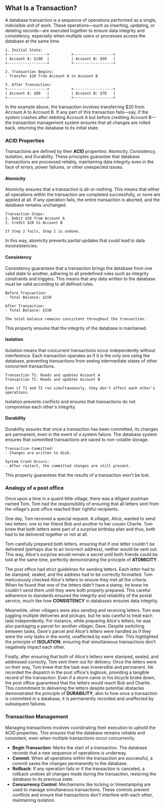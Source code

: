 ## What Is a Transaction?

A database transaction is a sequence of operations performed as a single, indivisible unit of work. These operations—such as inserting, updating, or deleting records—are executed together to ensure data integrity and consistency, especially when multiple users or processes access the database at the same time.

```
1. Initial State:
+------------------+          +------------------+
| Account A: $100  |          | Account B: $50   |
+------------------+          +------------------+

2. Transaction Begins:
- Transfer $20 from Account A to Account B

3. After Transaction:
+------------------+          +------------------+
| Account A: $80   |          | Account B: $70   |
+------------------+          +------------------+
```

In the example above, the transaction involves transferring $20 from Account A to Account B. If any part of this transaction fails—say, if the system crashes after debiting Account A but before crediting Account B—the transaction management system ensures that all changes are rolled back, returning the database to its initial state.

### ACID Properties

Transactions are defined by their **ACID** properties: Atomicity, Consistency, Isolation, and Durability. These principles guarantee that database transactions are processed reliably, maintaining data integrity even in the face of errors, power failures, or other unexpected issues.

#### Atomicity

Atomicity ensures that a transaction is all-or-nothing. This means that either all operations within the transaction are completed successfully, or none are applied at all. If any operation fails, the entire transaction is aborted, and the database remains unchanged.

```
Transaction Steps:
1. Debit $20 from Account A
2. Credit $20 to Account B

If Step 2 fails, Step 1 is undone.
```

In this way, atomicity prevents partial updates that could lead to data inconsistencies.

#### Consistency

Consistency guarantees that a transaction brings the database from one valid state to another, adhering to all predefined rules such as integrity constraints and triggers. This means that any data written to the database must be valid according to all defined rules.

```
Before Transaction:
- Total Balance: $150

After Transaction:
- Total Balance: $150

The total balance remains consistent throughout the transaction.
```

This property ensures that the integrity of the database is maintained.

#### Isolation

Isolation means that concurrent transactions occur independently without interference. Each transaction operates as if it is the only one using the database, preventing transactions from seeing intermediate states of other concurrent transactions.

```
Transaction T1: Reads and updates Account A
Transaction T2: Reads and updates Account B

Even if T1 and T2 run simultaneously, they don't affect each other's operations.
```

Isolation prevents conflicts and ensures that transactions do not compromise each other's integrity.

#### Durability

Durability assures that once a transaction has been committed, its changes are permanent, even in the event of a system failure. The database system ensures that committed transactions are saved to non-volatile storage.

```
Transaction Committed:
- Changes are written to disk.

System Crash Occurs:
- After restart, the committed changes are still present.
```

This property guarantees that the results of a transaction won't be lost.

### Analogy of a post office

Once upon a time in a quaint little village, there was a diligent postman named Tom. Tom had the responsibility of ensuring that all letters sent from the village's post office reached their rightful recipients.

One day, Tom received a special request. A villager, Alice, wanted to send two letters: one to her friend Bob and another to her cousin Charlie. Tom knew that both letters were part of a surprise birthday plan and thus, both had to be delivered together or not at all.

Tom carefully prepared both letters, ensuring that if one letter couldn't be delivered (perhaps due to an incorrect address), neither would be sent out. This way, Alice's surprise would remain a secret until both friends could be told at the same time, perfectly demonstrating the principle of **ATOMICITY**.

The post office had strict guidelines for sending letters. Each letter had to be stamped, sealed, and the address had to be correctly formatted. Tom meticulously checked Alice's letters to ensure they met all the criteria. When he found that one of the letters didn't have a stamp, he knew he couldn't send them until they were both properly prepared. This careful adherence to standards ensured the integrity and reliability of the postal service, much like how **CONSISTENCY** in databases ensures data integrity.

Meanwhile, other villagers were also sending and receiving letters. Tom was juggling multiple deliveries and pickups, but he was careful to treat each task independently. For instance, while preparing Alice's letters, he was also packaging a parcel for another villager, Dave. Despite switching between tasks, Dave's parcel and Alice's letters were handled as if they were the only tasks in the world, unaffected by each other. This highlighted the principle of **ISOLATION**, ensuring that simultaneous transactions don’t negatively impact each other.

Finally, after ensuring that both of Alice's letters were stamped, sealed, and addressed correctly, Tom sent them out for delivery. Once the letters were on their way, Tom knew that the task was irreversible and permanent. He recorded the dispatch in the post office's logbook, providing a tangible record of the transaction. Even if a storm came or his bicycle broke down, the post office guaranteed that the letters would reach Bob and Charlie. This commitment to delivering the letters despite potential obstacles demonstrated the principle of **DURABILITY**, akin to how once a transaction is committed in a database, it is permanently recorded and unaffected by subsequent failures.

### Transaction Management

Managing transactions involves coordinating their execution to uphold the ACID properties. This ensures that the database remains reliable and consistent, even when multiple transactions occur concurrently.

- **Begin Transaction**: Marks the start of a transaction. The database records that a new sequence of operations is underway.
- **Commit**: When all operations within the transaction are successful, a commit saves the changes permanently to the database.
- **Rollback**: If any operation fails or if the transaction is canceled, a rollback undoes all changes made during the transaction, restoring the database to its previous state.
- **Concurrency Control**: Mechanisms like locking or timestamping are used to manage simultaneous transactions. These controls prevent conflicts and ensure that transactions don't interfere with each other, maintaining isolation.
